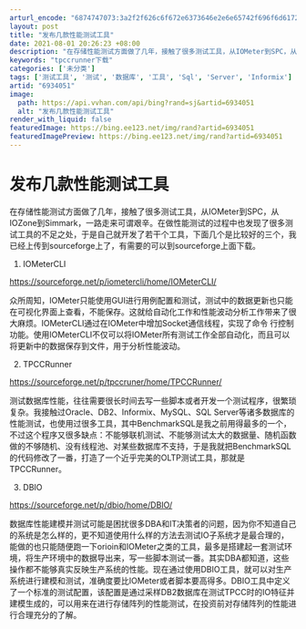 ```yaml
---
arturl_encode: "6874747073:3a2f2f626c6f672e6373646e2e6e65742f696f6d61726b6164:6d2f61727469636c652f64657461696c732f36393334303531"
layout: post
title: "发布几款性能测试工具"
date: 2021-08-01 20:26:23 +08:00
description: "在存储性能测试方面做了几年，接触了很多测试工具，从IOMeter到SPC，从IOZone到Simma"
keywords: "tpccrunner下载"
categories: ['未分类']
tags: ['测试工具', '测试', '数据库', '工具', 'Sql', 'Server', 'Informix']
artid: "6934051"
image:
  path: https://api.vvhan.com/api/bing?rand=sj&artid=6934051
  alt: "发布几款性能测试工具"
render_with_liquid: false
featuredImage: https://bing.ee123.net/img/rand?artid=6934051
featuredImagePreview: https://bing.ee123.net/img/rand?artid=6934051
---
```


# 发布几款性能测试工具

在存储性能测试方面做了几年，接触了很多测试工具，从IOMeter到SPC，从IOZone到Simmark，一路走来可谓艰辛。在做性能测试的过程中也发现了很多测试工具的不足之处，于是自己就开发了若干个工具，下面几个是比较好的三个，我已经上传到sourceforge上了，有需要的可以到sourceforge上面下载。
  
  
  
1. IOMeterCLI
  
  
https://sourceforge.net/p/iometercli/home/IOMeterCLI/
  
  
众所周知，IOMeter只能使用GUI进行用例配置和测试，测试中的数据更新也只能在可视化界面上查看，不能保存。这就给自动化工作和性能波动分析工作带来了很大麻烦。IOMeterCLI通过在IOMeter中增加Socket通信线程，实现了命令 行控制功能。使用IOMeterCLI不仅可以将IOMeter所有测试工作全部自动化，而且可以将更新中的数据保存到文件，用于分析性能波动。
  
  
  
2. TPCCRunner
  
  
https://sourceforge.net/p/tpccruner/home/TPCCRunner/
  
  
测试数据库性能，往往需要很长时间去写一些脚本或者开发一个测试程序，很繁琐复杂。我接触过Oracle、DB2、Informix、MySQL、SQL Server等诸多数据库的性能测试，也使用过很多工具，其中BenchmarkSQL是我之前用得最多的一个，不过这个程序又很多缺点：不能够联机测试、不能够测试太大的数据量、随机函数做的不够随机、没有线程池、对某些数据库不支持，于是我就把BenchmarkSQL的代码修改了一番，打造了一个近乎完美的OLTP测试工具，那就是TPCCRunner。
  
  
3. DBIO
  
  
https://sourceforge.net/p/dbio/home/DBIO/
  
  
数据库性能建模并测试可能是困扰很多DBA和IT决策者的问题，因为你不知道自己的系统是怎么样的，更不知道使用什么样的方法去测试IO子系统才是最合理的，能做的也只能随便跑一下orioin和IOMeter之类的工具，最多是搭建起一套测试环境，将生产环境中的数据导出来，写一些脚本测试一番。其实DBA都知道，这些操作都不能够真实反映生产系统的性能。现在通过使用DBIO工具，就可以对生产系统进行建模和测试，准确度要比IOMeter或者脚本要高得多。DBIO工具中定义了一个标准的测试配置，该配置是通过采样DB2数据库在测试TPCC时的IO特征并建模生成的，可以用来在进行存储阵列的性能测试，在投资前对存储阵列的性能进行合理充分的了解。